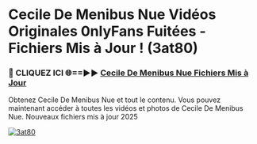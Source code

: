 # Cecile De Menibus Nue Vidéos Originales 0nlyFans Fuitées - Fichiers Mis à Jour ! (3at80)

<h3>🔴 CLIQUEZ ICI 🌐==►► <a href="https://tinyurl.com/2pmr4ezf" rel="nofollow">Cecile De Menibus Nue Fichiers Mis à Jour</a></h3>

Obtenez Cecile De Menibus Nue et tout le contenu. Vous pouvez maintenant accéder à toutes les vidéos et photos de Cecile De Menibus Nue. Nouveaux fichiers mis à jour 2025

[![3at80](https://i.imgur.com/6SNvagu.gif)](https://tinyurl.com/2pmr4ezf)
